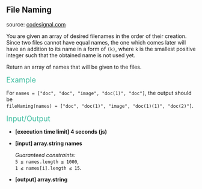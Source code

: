 <h2>File Naming</h2>
<p>source: <a href="https://www.codesignal.com/">codesignal.com</a>
<div><p>You are given an array of desired filenames in the order of their creation. Since two files cannot have equal names, the one which comes later will have an addition to its name in a form of <code>(k)</code>, where <code>k</code> is the smallest positive integer such that the obtained name is not used yet.</p>
<p>Return an array of names that will be given to the files.</p>
<p><span style="color:#44BFA3;font-size:1.4em">Example</span></p>
<p>For <code>names = ["doc", "doc", "image", "doc(1)", "doc"]</code>, the output should be<br>
<code>fileNaming(names) = ["doc", "doc(1)", "image", "doc(1)(1)", "doc(2)"]</code>.</p>
<p><span style="color:#44BFA3;font-size:1.4em">Input/Output</span></p>
<ul>
<li>
<p><strong>[execution time limit] 4 seconds (js)</strong></p>
</li>
<li>
<p><strong>[input] array.string names</strong></p>
<p><em>Guaranteed constraints:</em><br>
<code>5 ≤ names.length ≤ 1000</code>,<br>
<code>1 ≤ names[i].length ≤ 15</code>.</p>
</li>
<li>
<p><strong>[output] array.string</strong></p>
</li>
</ul>
</div>